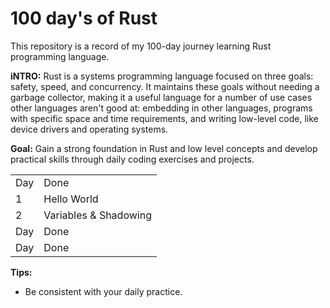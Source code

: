 # 100 day's of Rust
This repository is a record of my 100-day journey learning Rust programming language. 

**iNTRO:** Rust is a systems programming language focused on three goals: safety, speed, and concurrency. It maintains these goals without needing a garbage collector, making it a useful language for a number of use cases other languages aren't good at: embedding in other languages, programs with specific space and time requirements, and writing low-level code, like device drivers and operating systems.

**Goal:** Gain a strong foundation in Rust and low level concepts and develop practical skills through daily coding exercises and projects.
<table>
  <tr>
    <td>Day</td>
    <td>Done</td>
  </tr>
  <tr>
    <td>1</td>
    <td>Hello World</td>
  </tr>
  <tr>
    <td>2</td>
    <td>Variables & Shadowing</td>
  </tr>
  <tr>
    <td>Day</td>
    <td>Done</td>
  </tr>
  <tr>
    <td>Day</td>
    <td>Done</td>
  </tr>
</table>

**Tips:**
* Be consistent with your daily practice.